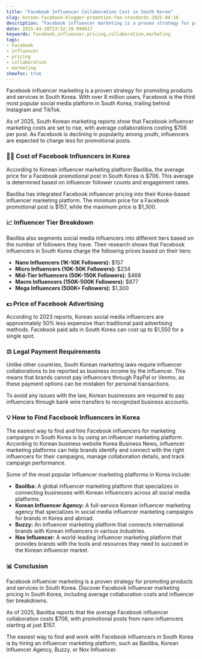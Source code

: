 ```yaml
---
title: "Facebook Influencer Collaboration Cost in South Korea"
slug: korean-facebook-blogger-promotion-fee-standards-2025-04-10
description: "Facebook influencer marketing is a proven strategy for promoting products and services in South Korea. Discover Facebook influencer marketing pricing in South Korea, including average collaboration costs."
date: 2025-04-10T23:52:39.096817
keywords: Facebook,influencer,pricing,collaboration,marketing
tags:
- Facebook
- influencer
- pricing
- collaboration
- marketing
showToc: true
---
```


Facebook influencer marketing is a proven strategy for promoting products and services in South Korea. With over 8 million users, Facebook is the third most popular social media platform in South Korea, trailing behind Instagram and TikTok. 

As of 2025, South Korean marketing reports show that Facebook influencer marketing costs are set to rise, with average collaborations costing $706 per post. As Facebook is declining in popularity among youth, influencers are expected to charge less for promotional posts.

### 👩‍🦰 Cost of Facebook Influencers in Korea

According to Korean influencer marketing platform Baoliba, the average price for a Facebook promotional post in South Korea is $706. This average is determined based on influencer follower counts and engagement rates.

Baoliba has integrated Facebook influencer pricing into their Korea-based influencer marketing platform. The minimum price for a Facebook promotional post is $157, while the maximum price is $1,300.

### 📈 Influencer Tier Breakdown

Baoliba also segments social media influencers into different tiers based on the number of followers they have. Their research shows that Facebook influencers in South Korea charge the following prices based on their tiers:

- **Nano Influencers (1K-10K Followers):** $157
- **Micro Influencers (10K-50K Followers):** $234
- **Mid-Tier Influencers (50K-150K Followers):** $468
- **Macro Influencers (150K-500K Followers):** $877
- **Mega Influencers (500K+ Followers):** $1,300

### 💵 Price of Facebook Advertising

According to 2023 reports, Korean social media influencers are approximately 50% less expensive than traditional paid advertising methods. Facebook paid ads in South Korea can cost up to $1,550 for a single spot.

### ⚖️ Legal Payment Requirements

Unlike other countries, South Korean marketing laws require influencer collaborations to be reported as business income by the influencer. This means that brands cannot pay influencers through PayPal or Venmo, as these payment options can be mistaken for personal transactions. 

To avoid any issues with the law, Korean businesses are required to pay influencers through bank wire transfers to recognized business accounts. 

### 💡 How to Find Facebook Influencers in Korea

The easiest way to find and hire Facebook influencers for marketing campaigns in South Korea is by using an influencer marketing platform. According to Korean business website Korea Business News, influencer marketing platforms can help brands identify and connect with the right influencers for their campaigns, manage collaboration details, and track campaign performance.

Some of the most popular influencer marketing platforms in Korea include:

- **Baoliba:** A global influencer marketing platform that specializes in connecting businesses with Korean influencers across all social media platforms. 
- **Korean Influencer Agency:** A full-service Korean influencer marketing agency that specializes in social media influencer marketing campaigns for brands in Korea and abroad. 
- **Buzzy:** An influencer marketing platform that connects international brands with Korean influencers in various industries. 
- **Nox Influencer:** A world-leading influencer marketing platform that provides brands with the tools and resources they need to succeed in the Korean influencer market.

### 📊 Conclusion

Facebook influencer marketing is a proven strategy for promoting products and services in South Korea. Discover Facebook influencer marketing pricing in South Korea, including average collaboration costs and influencer tier breakdowns.

As of 2025, Baoliba reports that the average Facebook influencer collaboration costs $706, with promotional posts from nano influencers starting at just $157. 

The easiest way to find and work with Facebook influencers in South Korea is by hiring an influencer marketing platform, such as Baoliba, Korean Influencer Agency, Buzzy, or Nox Influencer.